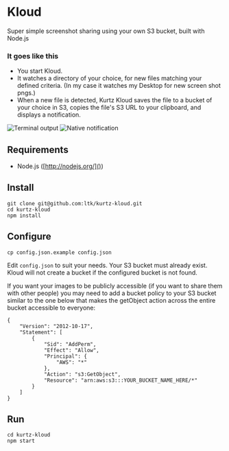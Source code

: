 # Kloud

Super simple screenshot sharing using your own S3 bucket, built with Node.js

### It goes like this
- You start Kloud.
- It watches a directory of your choice, for new files matching your defined criteria. (In my case it watches my Desktop for new screen shot pngs.)
- When a new file is detected, Kurtz Kloud saves the file to a bucket of your choice in S3, copies the file's S3 URL to your clipboard, and displays a notification.

![Terminal output](https://s3.amazonaws.com/kurtzkloud.com/p/kurtz-kloud-terminal.png)
![Native notification](https://s3.amazonaws.com/kurtzkloud.com/p/kurtz-kloud-notification.jpg)

## Requirements
- Node.js ([http://nodejs.org/]())

## Install
```
git clone git@github.com:ltk/kurtz-kloud.git
cd kurtz-kloud
npm install
```

## Configure
```
cp config.json.example config.json
```

Edit `config.json` to suit your needs. Your S3 bucket must already exist. Kloud will not create a bucket if the configured bucket is not found.

If you want your images to be publicly accessible (if you want to share them with other people) you may need to add a bucket policy to your S3 bucket similar to the one below that makes the getObject action across the entire bucket accessible to everyone:

```
{
	"Version": "2012-10-17",
	"Statement": [
		{
			"Sid": "AddPerm",
			"Effect": "Allow",
			"Principal": {
				"AWS": "*"
			},
			"Action": "s3:GetObject",
			"Resource": "arn:aws:s3:::YOUR_BUCKET_NAME_HERE/*"
		}
	]
}
```

## Run
```
cd kurtz-kloud
npm start
```
